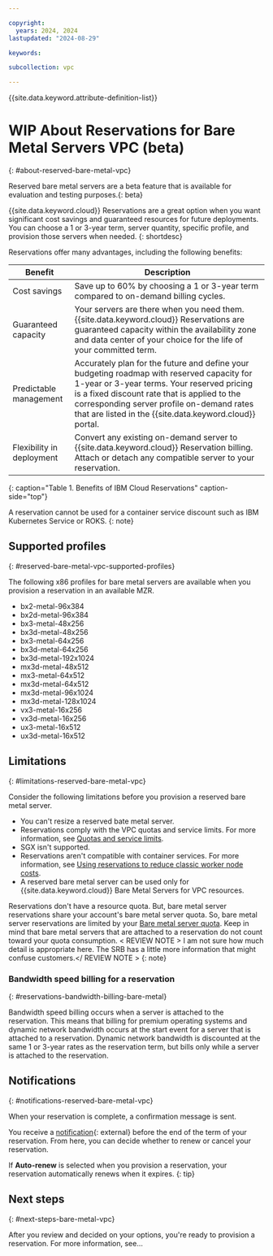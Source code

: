 ```yaml
---

copyright:
  years: 2024, 2024
lastupdated: "2024-08-29"

keywords:

subcollection: vpc

---
```


{{site.data.keyword.attribute-definition-list}}

# WIP About Reservations for Bare Metal Servers VPC (beta)
{: #about-reserved-bare-metal-vpc}

Reserved bare metal servers are a beta feature that is available for evaluation and testing purposes.{: beta}

{{site.data.keyword.cloud}} Reservations are a great option when you want significant cost savings and guaranteed resources for future deployments. You can choose a 1 or 3-year term, server quantity, specific profile, and provision those servers when needed.
{: shortdesc}

Reservations offer many advantages, including the following benefits:

| Benefit | Description |
| ----- | ----- |
| Cost savings | Save up to 60% by choosing a 1 or 3-year term compared to on-demand billing cycles. |
| Guaranteed capacity | Your servers are there when you need them. {{site.data.keyword.cloud}} Reservations are guaranteed capacity within the availability zone and data center of your choice for the life of your committed term. |
| Predictable management | Accurately plan for the future and define your budgeting roadmap with reserved capacity for 1-year or 3-year terms. Your reserved pricing is a fixed discount rate that is applied to the corresponding server profile on-demand rates that are listed in the {{site.data.keyword.cloud}} portal. |
| Flexibility in deployment | Convert any existing on-demand server to {{site.data.keyword.cloud}} Reservation billing. Attach or detach any compatible server to your reservation. |
{: caption="Table 1. Benefits of IBM Cloud Reservations" caption-side="top"}

A reservation cannot be used for a container service discount such as IBM Kubernetes Service or ROKS.
{: note}

## Supported profiles
{: #reserved-bare-metal-vpc-supported-profiles}

The following x86 profiles for bare metal servers are available when you provision a reservation in an available MZR.

* bx2-metal-96x384
* bx2d-metal-96x384
* bx3-metal-48x256
* bx3d-metal-48x256
* bx3-metal-64x256
* bx3d-metal-64x256
* bx3d-metal-192x1024
* mx3d-metal-48x512
* mx3-metal-64x512
* mx3d-metal-64x512
* mx3d-metal-96x1024
* mx3d-metal-128x1024
* vx3-metal-16x256
* vx3d-metal-16x256
* ux3-metal-16x512
* ux3d-metal-16x512

## Limitations
{: #limitations-reserved-bare-metal-vpc}

Consider the following limitations before you provision a reserved bare metal server.

* You can't resize a reserved bate metal server.
* Reservations comply with the VPC quotas and service limits. For more information, see [Quotas and service limits](/docs/vpc?topic=vpc-quotas).
* SGX isn't supported.
* Reservations aren't compatible with container services. For more information, see [Using reservations to reduce classic worker node costs](/docs/containers?topic=containers-reservations).
* A reserved bare metal server can be used only for {{site.data.keyword.cloud}} Bare Metal Servers for VPC resources.

Reservations don't have a resource quota. But, bare metal server reservations share your account's bare metal server quota. So, bare metal server reservations are limited by your [Bare metal server quota](/docs/vpc?topic=vpc-quotas#vsi-quotas). Keep in mind that bare metal servers that are attached to a reservation do not count toward your quota consumption. < REVIEW NOTE > I am not sure how much detail is appropriate here. The SRB has a little more information that might confuse customers.</ REVIEW NOTE >
{: note}

### Bandwidth speed billing for a reservation
{: #reservations-bandwidth-billing-bare-metal}

Bandwidth speed billing occurs when a server is attached to the reservation. This means that billing for premium operating systems and dynamic network bandwidth occurs at the start event for a server that is attached to a reservation. Dynamic network bandwidth is discounted at the same 1 or 3-year rates as the reservation term, but bills only while a server is attached to the reservation.

## Notifications
{: #notifications-reserved-bare-metal-vpc}

When your reservation is complete, a confirmation message is sent.

You receive a [notification](https://cloud.ibm.com/user/notifications){: external} before the end of the term of your reservation. From here, you can decide whether to renew or cancel your reservation.

If **Auto-renew** is selected when you provision a reservation, your reservation automatically renews when it expires.
{: tip}

## Next steps
{: #next-steps-bare-metal-vpc}

After you review and decided on your options, you're ready to provision a reservation. For more information, see...
